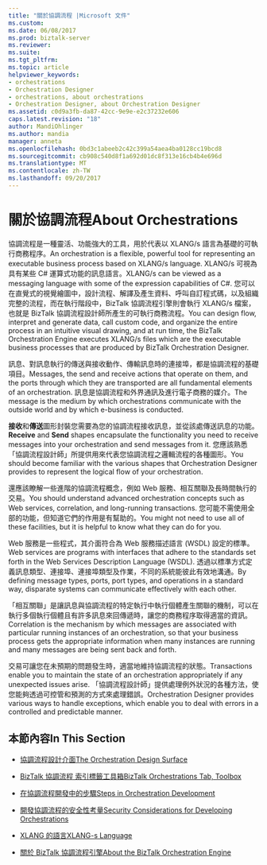 ```yaml
---
title: "關於協調流程 |Microsoft 文件"
ms.custom: 
ms.date: 06/08/2017
ms.prod: biztalk-server
ms.reviewer: 
ms.suite: 
ms.tgt_pltfrm: 
ms.topic: article
helpviewer_keywords:
- orchestrations
- Orchestration Designer
- orchestrations, about orchestrations
- Orchestration Designer, about Orchestration Designer
ms.assetid: c0d9a3fb-da87-42cc-9e9e-e2c37232e606
caps.latest.revision: "18"
author: MandiOhlinger
ms.author: mandia
manager: anneta
ms.openlocfilehash: 0bd3c1abeeb2c42c399a54aea4ba0128cc19bcd8
ms.sourcegitcommit: cb908c540d8f1a692d01dc8f313e16cb4b4e696d
ms.translationtype: MT
ms.contentlocale: zh-TW
ms.lasthandoff: 09/20/2017
---
```

# <a name="about-orchestrations"></a><span data-ttu-id="b4f6a-102">關於協調流程</span><span class="sxs-lookup"><span data-stu-id="b4f6a-102">About Orchestrations</span></span>
<span data-ttu-id="b4f6a-103">協調流程是一種靈活、功能強大的工具，用於代表以 XLANG/s 語言為基礎的可執行商務程序。</span><span class="sxs-lookup"><span data-stu-id="b4f6a-103">An orchestration is a flexible, powerful tool for representing an executable business process based on XLANG/s language.</span></span> <span data-ttu-id="b4f6a-104">XLANG/s 可視為具有某些 C# 運算式功能的訊息語言。</span><span class="sxs-lookup"><span data-stu-id="b4f6a-104">XLANG/s can be viewed as a messaging language with some of the expression capabilities of C#.</span></span> <span data-ttu-id="b4f6a-105">您可以在直覺式的視覺繪圖中，設計流程、解譯及產生資料、呼叫自訂程式碼，以及組織完整的流程，而在執行階段中，BizTalk 協調流程引擎則會執行 XLANG/s 檔案，也就是 BizTalk 協調流程設計師所產生的可執行商務流程。</span><span class="sxs-lookup"><span data-stu-id="b4f6a-105">You can design flow, interpret and generate data, call custom code, and organize the entire process in an intuitive visual drawing, and at run time, the BizTalk Orchestration Engine executes XLANG/s files which are the executable business processes that are produced by BizTalk Orchestration Designer.</span></span>  
  
 <span data-ttu-id="b4f6a-106">訊息、對訊息執行的傳送與接收動作、傳輸訊息時的連接埠，都是協調流程的基礎項目。</span><span class="sxs-lookup"><span data-stu-id="b4f6a-106">Messages, the send and receive actions that operate on them, and the ports through which they are transported are all fundamental elements of an orchestration.</span></span> <span data-ttu-id="b4f6a-107">訊息是協調流程和外界通訊及進行電子商務的媒介。</span><span class="sxs-lookup"><span data-stu-id="b4f6a-107">The message is the medium by which orchestrations communicate with the outside world and by which e-business is conducted.</span></span>  
  
 <span data-ttu-id="b4f6a-108">**接收**和**傳送**圖形封裝您需要為您的協調流程接收訊息，並從該處傳送訊息的功能。</span><span class="sxs-lookup"><span data-stu-id="b4f6a-108">**Receive** and **Send** shapes encapsulate the functionality you need to receive messages into your orchestration and send messages from it.</span></span> <span data-ttu-id="b4f6a-109">您應該熟悉「協調流程設計師」所提供用來代表您協調流程之邏輯流程的各種圖形。</span><span class="sxs-lookup"><span data-stu-id="b4f6a-109">You should become familiar with the various shapes that Orchestration Designer provides to represent the logical flow of your orchestration.</span></span>  
  
 <span data-ttu-id="b4f6a-110">還應該瞭解一些進階的協調流程概念，例如 Web 服務、相互關聯及長時間執行的交易。</span><span class="sxs-lookup"><span data-stu-id="b4f6a-110">You should understand advanced orchestration concepts such as Web services, correlation, and long-running transactions.</span></span> <span data-ttu-id="b4f6a-111">您可能不需使用全部的功能，但知道它們的作用是有幫助的。</span><span class="sxs-lookup"><span data-stu-id="b4f6a-111">You might not need to use all of these facilities, but it is helpful to know what they can do for you.</span></span>  
  
 <span data-ttu-id="b4f6a-112">Web 服務是一些程式，其介面符合為 Web 服務描述語言 (WSDL) 設定的標準。</span><span class="sxs-lookup"><span data-stu-id="b4f6a-112">Web services are programs with interfaces that adhere to the standards set forth in the Web Services Description Language (WSDL).</span></span> <span data-ttu-id="b4f6a-113">透過以標準方式定義訊息類型、連接埠、連接埠類型及作業，不同的系統能彼此有效地溝通。</span><span class="sxs-lookup"><span data-stu-id="b4f6a-113">By defining message types, ports, port types, and operations in a standard way, disparate systems can communicate effectively with each other.</span></span>  
  
 <span data-ttu-id="b4f6a-114">「相互關聯」是讓訊息與協調流程的特定執行中執行個體產生關聯的機制，可以在執行多個執行個體且有許多訊息來回傳遞時，讓您的商務程序取得適當的資訊。</span><span class="sxs-lookup"><span data-stu-id="b4f6a-114">Correlation is the mechanism by which messages are associated with particular running instances of an orchestration, so that your business process gets the appropriate information when many instances are running and many messages are being sent back and forth.</span></span>  
  
 <span data-ttu-id="b4f6a-115">交易可讓您在未預期的問題發生時，適當地維持協調流程的狀態。</span><span class="sxs-lookup"><span data-stu-id="b4f6a-115">Transactions enable you to maintain the state of an orchestration appropriately if any unexpected issues arise.</span></span> <span data-ttu-id="b4f6a-116">「協調流程設計師」提供處理例外狀況的各種方法，使您能夠透過可控管和預測的方式來處理錯誤。</span><span class="sxs-lookup"><span data-stu-id="b4f6a-116">Orchestration Designer provides various ways to handle exceptions, which enable you to deal with errors in a controlled and predictable manner.</span></span>  
  
## <a name="in-this-section"></a><span data-ttu-id="b4f6a-117">本節內容</span><span class="sxs-lookup"><span data-stu-id="b4f6a-117">In This Section</span></span>  
  
-   [<span data-ttu-id="b4f6a-118">協調流程設計介面</span><span class="sxs-lookup"><span data-stu-id="b4f6a-118">The Orchestration Design Surface</span></span>](../core/the-orchestration-design-surface.md)  
  
-   [<span data-ttu-id="b4f6a-119">BizTalk 協調流程 索引標籤工具箱</span><span class="sxs-lookup"><span data-stu-id="b4f6a-119">BizTalk Orchestrations Tab, Toolbox</span></span>](../core/biztalk-orchestrations-tab-toolbox.md)  
  
-   [<span data-ttu-id="b4f6a-120">在協調流程開發中的步驟</span><span class="sxs-lookup"><span data-stu-id="b4f6a-120">Steps in Orchestration Development</span></span>](../core/steps-in-orchestration-development.md)  
  
-   [<span data-ttu-id="b4f6a-121">開發協調流程的安全性考量</span><span class="sxs-lookup"><span data-stu-id="b4f6a-121">Security Considerations for Developing Orchestrations</span></span>](../core/security-considerations-for-developing-orchestrations.md)  
  
-   [<span data-ttu-id="b4f6a-122">XLANG 的語言</span><span class="sxs-lookup"><span data-stu-id="b4f6a-122">XLANG-s Language</span></span>](../core/xlang-s-language.md)  
  
-   [<span data-ttu-id="b4f6a-123">關於 BizTalk 協調流程引擎</span><span class="sxs-lookup"><span data-stu-id="b4f6a-123">About the BizTalk Orchestration Engine</span></span>](../core/about-the-biztalk-orchestration-engine.md)